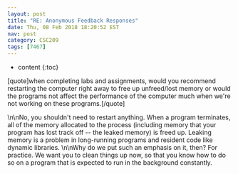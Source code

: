 ```yaml
---
layout: post
title: "RE: Anonymous Feedback Responses"
date: Thu, 08 Feb 2018 18:20:52 EST
nav: post
category: CSC209
tags: [7467]
---
```


* content
{:toc}

[quote]when completing labs and assignments, would you recommend restarting the computer right away to free up unfreed/lost memory or would the programs not affect the performance of the computer much when we're not working on these programs.[/quote]
<!-- more -->
<p>\n\nNo, you shouldn't need to restart anything. When a program terminates, all of the memory allocated to the process (including memory that your program has lost track off -- the leaked memory) is freed up. Leaking memory is a problem in long-running programs and resident code like dynamic libraries.  \n\nWhy do we put such an emphasis on it, then? For practice. We want you to clean things up now, so that you know how to do so on a program that is expected to run in the background constantly.</p>
